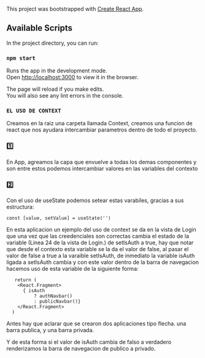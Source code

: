 This project was bootstrapped with [Create React App](https://github.com/facebook/create-react-app).

## Available Scripts

In the project directory, you can run:

### `npm start`

Runs the app in the development mode.<br />
Open [http://localhost:3000](http://localhost:3000) to view it in the browser.

The page will reload if you make edits.<br />
You will also see any lint errors in the console.



### `EL USO DE CONTEXT`
Creamos en la raiz una carpeta llamada Context, creamos una funcion de react que nos ayudara intercambiar parametros dentro de todo el proyecto. 

### 1️⃣
En App, agreamos la capa que envuelve a todas los demas componentes y son entre estos podemos intercambiar valores en las variables del contexto

### 2️⃣
Con el uso de useState podemos setear estas varabiles, gracias a sus estructura:

```
const [value, setValue] = useState('')

```

En esta aplicacion un ejemplo del uso de context se da en la vista de Login que una vez que las creedenciales son correctas cambia el estado de la variable (Linea 24 de la vista de Login.) de setIsAuth a true, hay que notar que desde el contexto esta variable se la da el valor de false, al pasar el valor de false a true a la varaible setIsAuth, de inmediato la variable isAuth ligada a setIsAuth cambia y con este valor dentro de la barra de navegacion hacemos uso de esta variable de la siguiente forma: 
 
``` 
   return (
    <React.Fragment>
      { isAuth 
          ? authNavbar()
          : publicNavbar()}
    </React.Fragment>
  )

```
Antes hay que aclarar que se crearon dos aplicaciones tipo flecha. una barra publica, y una barra privada.

Y de esta forma si el valor de isAuth cambia de falso a verdadero renderizamos la barra de navegacion de publico a privado.


